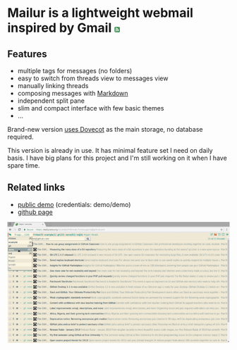 # Mailur is a lightweight webmail inspired by Gmail [![RSS](../rss.png)](feed.xml)

## Features
- multiple tags for messages (no folders)
- easy to switch from threads view to messages view
- manually linking threads
- composing messages with [Markdown][]
- independent split pane
- slim and compact interface with few basic themes
- ...

Brand-new version [uses Dovecot][gh09] as the main storage, no database required.

This version is already in use. It has minimal feature set I need on daily basis. I have big plans for this project and I'm still working on it when I have spare time.

## Related links
- [public demo][demo] (credentials: demo/demo)
- [github page][gh]

![Screenshots](screenshots.gif)

[demo]: http://demo.pusto.org
[vimeo]: https://vimeo.com/259140545
[gh]: https://github.com/naspeh/mailur/
[gh09]: https://github.com/naspeh/mailur/issues/9
[Markdown]: https://daringfireball.net/projects/markdown/syntax
